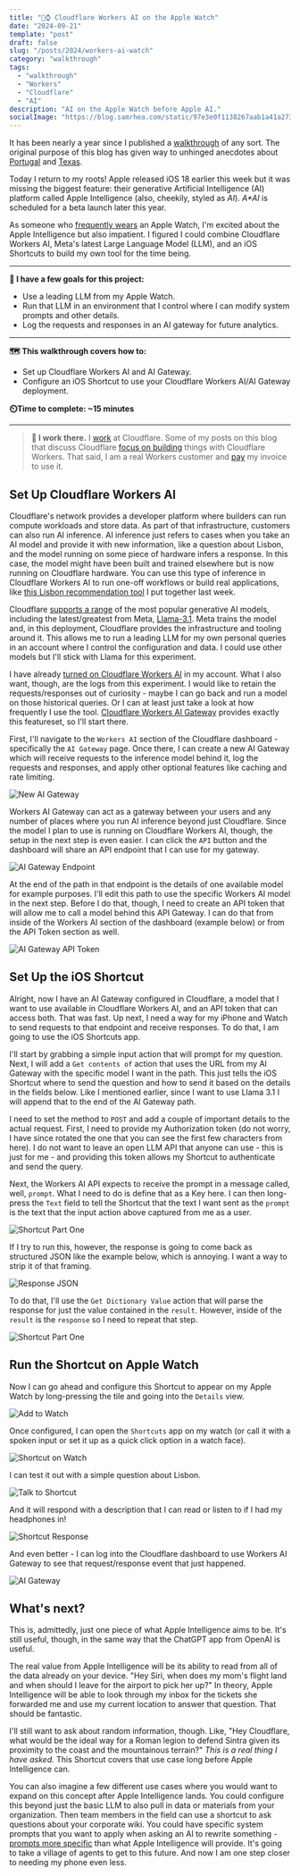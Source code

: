```yaml
---
title: "🤖⌚ Cloudflare Workers AI on the Apple Watch"
date: "2024-09-21"
template: "post"
draft: false
slug: "/posts/2024/workers-ai-watch"
category: "walkthrough"
tags:
  - "walkthrough"
  - "Workers"
  - "Cloudflare"
  - "AI"
description: "AI on the Apple Watch before Apple AI."
socialImage: "https://blog.samrhea.com/static/97e3e0f1138267aab1a41a27307af5fb/18ee2/photo.avif"
---
```


It has been nearly a year since I published a [walkthrough](https://blog.samrhea.com/category/walkthrough/) of any sort. The original purpose of this blog has given way to unhinged anecdotes about [Portugal](https://blog.samrhea.com/category/portugal/) and [Texas](https://blog.samrhea.com/category/portugal/).

Today I return to my roots! Apple released iOS 18 earlier this week but it was missing the biggest feature: their generative Artificial Intelligence (AI) platform called Apple Intelligence (also, cheekily, styled as _AI_). _A*AI_ is scheduled for a beta launch later this year.

As someone who [frequently wears](https://blog.samrhea.com/posts/2024/apple-mechanical-watch/) an Apple Watch, I'm excited about the Apple Intelligence but also impatient. I figured I could combine Cloudflare Workers AI, Meta's latest Large Language Model (LLM), and an iOS Shortcuts to build my own tool for the time being.

---

**🎯 I have a few goals for this project:**

* Use a leading LLM from my Apple Watch.
* Run that LLM in an environment that I control where I can modify system prompts and other details.
* Log the requests and responses in an AI gateway for future analytics.

---

**🗺️ This walkthrough covers how to:**

* Set up Cloudflare Workers AI and AI Gateway.
* Configure an iOS Shortcut to use your Cloudflare Workers AI/AI Gateway deployment.

**⏲️Time to complete: ~15 minutes**

---

> **👔 I work there.** I [work](https://www.linkedin.com/in/samrhea/) at Cloudflare. Some of my posts on this blog that discuss Cloudflare [focus on building](https://blog.samrhea.com/tag/workers/) things with Cloudflare Workers. That said, I am a real Workers customer and [pay](https://twitter.com/LakeAustinBlvd/status/1200380340382191617) my invoice to use it.

## Set Up Cloudflare Workers AI

Cloudflare's network provides a developer platform where builders can run compute workloads and store data. As part of that infrastructure, customers can also run AI inference. AI inference just refers to cases when you take an AI model and provide it with new information, like a question about Lisbon, and the model running on some piece of hardware infers a response. In this case, the model might have been built and trained elsewhere but is now running on Cloudflare hardware. You can use this type of inference in Cloudflare Workers AI to run one-off workflows or build real applications, like [this Lisbon recommendation tool](https://lisbon-ai.samrhea.com/) I put together last week.

Cloudflare [supports a range](https://developers.cloudflare.com/workers-ai/models/) of the most popular generative AI models, including the latest/greatest from Meta, [Llama-3.1](https://developers.cloudflare.com/workers-ai/models/llama-3.1-8b-instruct). Meta trains the model and, in this deployment, Cloudflare provides the infrastructure and tooling around it. This allows me to run a leading LLM for my own personal queries in an account where I control the configuration and data. I could use other models but I'll stick with Llama for this experiment.

I have already [turned on Cloudflare Workers AI](https://developers.cloudflare.com/workers-ai/) in my account. What I also want, though, are the logs from this experiment. I would like to retain the requests/responses out of curiosity - maybe I can go back and run a model on those historical queries. Or I can at least just take a look at how frequently I use the tool. [Cloudflare Workers AI Gateway](https://developers.cloudflare.com/ai-gateway/) provides exactly this featureset, so I'll start there.

First, I'll navigate to the `Workers AI` section of the Cloudflare dashboard - specifically the `AI Gateway` page. Once there, I can create a new AI Gateway which will receive requests to the inference model behind it, log the requests and responses, and apply other optional features like caching and rate limiting.

![New AI Gateway](https://imagedelivery.net/BO71HffCLgVKrpfgjL7r7Q/76fe95d7-4657-45dc-393d-3e575261f000/public)

Workers AI Gateway can act as a gateway between your users and any number of places where you run AI inference beyond just Cloudflare. Since the model I plan to use is running on Cloudflare Workers AI, though, the setup in the next step is even easier. I can click the `API` button and the dashboard will share an API endpoint that I can use for my gateway.

![AI Gateway Endpoint](https://imagedelivery.net/BO71HffCLgVKrpfgjL7r7Q/87a304f7-20a0-4028-d3b4-b4036acfb100/public)

At the end of the path in that endpoint is the details of one available model for example purposes. I'll edit this path to use the specific Workers AI model in the next step. Before I do that, though, I need to create an API token that will allow me to call a model behind this API Gateway. I can do that from inside of the Workers AI section of the dashboard (example below) or from the API Token section as well.

![AI Gateway API Token](https://imagedelivery.net/BO71HffCLgVKrpfgjL7r7Q/ad95de09-b219-40ca-1f65-9a0a30bb5800/public)

## Set Up the iOS Shortcut

Alright, now I have an AI Gateway configured in Cloudflare, a model that I want to use available in Cloudflare Workers AI, and an API token that can access both. That was fast. Up next, I need a way for my iPhone and Watch to send requests to that endpoint and receive responses. To do that, I am going to use the iOS Shortcuts app.

I'll start by grabbing a simple input action that will prompt for my question. Next, I will add a `Get contents of` action that uses the URL from my AI Gateway with the specific model I want in the path. This just tells the iOS Shortcut where to send the question and how to send it based on the details in the fields below. Like I mentioned earlier, since I want to use Llama 3.1 I will append that to the end of the AI Gateway path.

I need to set the method to `POST` and add a couple of important details to the actual request. First, I need to provide my Authorization token (do not worry, I have since rotated the one that you can see the first few characters from here). I do not want to leave an open LLM API that anyone can use - this is just for me - and providing this token allows my Shortcut to authenticate and send the query.

Next, the Workers AI API expects to receive the prompt in a message called, well, `prompt`. What I need to do is define that as a Key here. I can then long-press the `Text` field to tell the Shortcut that the text I want sent as the `prompt` is the text that the input action above captured from me as a user.

![Shortcut Part One](https://imagedelivery.net/BO71HffCLgVKrpfgjL7r7Q/45c2b357-8536-4e7e-4e1e-3ac5223e0200/public)

If I try to run this, however, the response is going to come back as structured JSON like the example below, which is annoying. I want a way to strip it of that framing.

![Response JSON](https://imagedelivery.net/BO71HffCLgVKrpfgjL7r7Q/208f67c8-8a14-4d59-1428-e1fc00043700/public)

To do that, I'll use the `Get Dictionary Value` action that will parse the response for just the value contained in the `result`. However, inside of the `result` is the `response` so I need to repeat that step.

![Shortcut Part One](https://imagedelivery.net/BO71HffCLgVKrpfgjL7r7Q/c851b5f8-46c5-401b-b1a2-201af7cc6700/public)

## Run the Shortcut on Apple Watch

Now I can go ahead and configure this Shortcut to appear on my Apple Watch by long-pressing the tile and going into the `Details` view.

![Add to Watch](https://imagedelivery.net/BO71HffCLgVKrpfgjL7r7Q/01c5c8a1-e7ac-4fda-36d9-dc2fe5619100/public)

Once configured, I can open the `Shortcuts` app on my watch (or call it with a spoken input or set it up as a quick click option in a watch face).

![Shortcut on Watch](https://imagedelivery.net/BO71HffCLgVKrpfgjL7r7Q/0c3f118f-3b0f-4ce1-75b5-64f02b1d4500/public)

I can test it out with a simple question about Lisbon.

![Talk to Shortcut](https://imagedelivery.net/BO71HffCLgVKrpfgjL7r7Q/428039ee-92f3-43d9-1f7c-6ce7a8282100/public)

And it will respond with a description that I can read or listen to if I had my headphones in!

![Shortcut Response](https://imagedelivery.net/BO71HffCLgVKrpfgjL7r7Q/6389de5d-830f-4269-d149-f7e801351b00/public)

And even better - I can log into the Cloudflare dashboard to use Workers AI Gateway to see that request/response event that just happened.

![AI Gateway](https://imagedelivery.net/BO71HffCLgVKrpfgjL7r7Q/5b298acd-88e0-42fd-7c28-f03692b5a800/public)

## What's next?

This is, admittedly, just one piece of what Apple Intelligence aims to be. It's still useful, though, in the same way that the ChatGPT app from OpenAI is useful.

The real value from Apple Intelligence will be its ability to read from all of the data already on your device. "Hey Siri, when does my mom's flight land and when should I leave for the airport to pick her up?" In theory, Apple Intelligence will be able to look through my inbox for the tickets she forwarded me and use my current location to answer that question. That should be fantastic.

I'll still want to ask about random information, though. Like, "Hey Cloudflare, what would be the ideal way for a Roman legion to defend Sintra given its proximity to the coast and the mountainous terrain?" _This is a real thing I have asked._ This Shortcut covers that use case long before Apple Intelligence can.

You can also imagine a few different use cases where you would want to expand on this concept after Apple Intelligence lands. You could configure this beyond just the basic LLM to also pull in data or materials from your organization. Then team members in the field can use a shortcut to ask questions about your corporate wiki. You could have specific system prompts that you want to apply when asking an AI to rewrite something - [prompts more specific](https://blog.samrhea.com/posts/2024/tone-rewriter/) than what Apple Intelligence will provide. It's going to take a village of agents to get to this future. And now I am one step closer to needing my phone even less.
